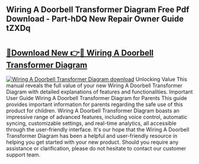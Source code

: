 ## Wiring A Doorbell Transformer Diagram Free Pdf Download - Part-hDQ New Repair Owner Guide tZXDq

# <h2><a href="http://dfihov.blite.top/?on=Wiring+A+Doorbell+Transformer+Diagram">🔗Download New 👉🔴 Wiring A Doorbell Transformer Diagram</a></h2>

[![Wiring A Doorbell Transformer Diagram download](https://i.imgur.com/lujVjoI.png)](http://dfihov.blite.top/?on=Wiring+A+Doorbell+Transformer+Diagram)
Unlocking Value This manual reveals the full value of your new Wiring A Doorbell Transformer Diagram with detailed explanations of features and functionalities. Important User Guide Wiring A Doorbell Transformer Diagram for Parents This guide provides important information for parents regarding the safe use of this product for children. Wiring A Doorbell Transformer Diagram boasts an impressive range of advanced features, including voice control, automatic syncing, customizable settings, and real-time analytics, all accessible through the user-friendly interface. It's our hope that the Wiring A Doorbell Transformer Diagram has been a helpful and user-friendly resource in helping you get started with your new product. Should you require any assistance or clarification, please do not hesitate to contact our customer support team.
